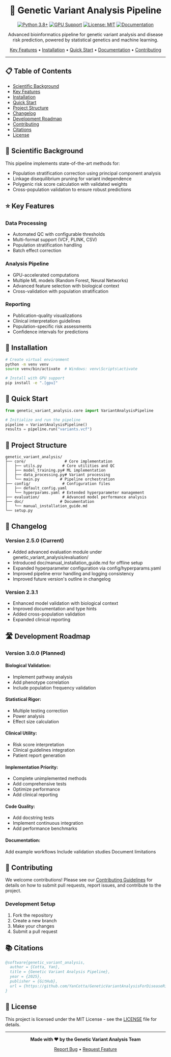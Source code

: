 <div align="center">

# 🧬 Genetic Variant Analysis Pipeline

[![Python 3.8+](https://img.shields.io/badge/python-3.8+-blue.svg)](https://www.python.org/downloads/)
[![GPU Support](https://img.shields.io/badge/GPU-supported-green.svg)](docs/gpu_setup.md)
[![License: MIT](https://img.shields.io/badge/License-MIT-yellow.svg)](LICENSE)
[![Documentation](https://img.shields.io/badge/docs-latest-brightgreen.svg)](docs/)

Advanced bioinformatics pipeline for genetic variant analysis and disease risk prediction, 
powered by statistical genetics and machine learning.

[Key Features](#key-features) •
[Installation](#installation) •
[Quick Start](#quick-start) •
[Documentation](docs/) •
[Contributing](CONTRIBUTING.md)

</div>

---

## 📋 Table of Contents
- [Scientific Background](#-scientific-background)
- [Key Features](#-key-features)
- [Installation](#-installation)
- [Quick Start](#-quick-start)
- [Project Structure](#-project-structure)
- [Changelog](#-changelog)
- [Development Roadmap](#-development-roadmap)
- [Contributing](#-contributing)
- [Citations](#-citations)
- [License](#-license)

## 🔬 Scientific Background

This pipeline implements state-of-the-art methods for:
- Population stratification correction using principal component analysis
- Linkage disequilibrium pruning for variant independence
- Polygenic risk score calculation with validated weights
- Cross-population validation to ensure robust predictions

## ⭐ Key Features

### Data Processing
- Automated QC with configurable thresholds
- Multi-format support (VCF, PLINK, CSV)
- Population stratification handling
- Batch effect correction

### Analysis Pipeline
- GPU-accelerated computations
- Multiple ML models (Random Forest, Neural Networks)
- Advanced feature selection with biological context
- Cross-validation with population stratification

### Reporting
- Publication-quality visualizations
- Clinical interpretation guidelines
- Population-specific risk assessments
- Confidence intervals for predictions

## 🚀 Installation

```bash
# Create virtual environment
python -m venv venv
source venv/bin/activate  # Windows: venv\Scripts\activate

# Install with GPU support
pip install -e ".[gpu]"
```

## 🏃 Quick Start

```python
from genetic_variant_analysis.core import VariantAnalysisPipeline

# Initialize and run the pipeline
pipeline = VariantAnalysisPipeline()
results = pipeline.run("variants.vcf")
```

## 📁 Project Structure

```
genetic_variant_analysis/
├── core/                 # Core implementation
│   ├── utils.py         # Core utilities and QC
│   ├── model_training.py# ML implementation
│   ├── data_processing.py# Variant processing
│   └── main.py         # Pipeline orchestration
├── config/              # Configuration files
│   ├── default_config.yaml
│   └── hyperparams.yaml # Extended hyperparameter management
├── evaluation/          # Advanced model performance analysis
├── doc/                # Documentation
│   └── manual_installation_guide.md
└── setup.py
```

## 📝 Changelog

### Version 2.5.0 (Current)
- Added advanced evaluation module under genetic_variant_analysis/evaluation/
- Introduced doc/manual_installation_guide.md for offline setup
- Expanded hyperparameter configuration via config/hyperparams.yaml
- Improved pipeline error handling and logging consistency
- Improved future version's outline in changelog

### Version 2.3.1 
- Enhanced model validation with biological context
- Improved documentation and type hints
- Added cross-population validation
- Expanded clinical reporting

## 🛣️ Development Roadmap

### Version 3.0.0 (Planned)

#### Biological Validation:
- Implement pathway analysis
- Add phenotype correlation
- Include population frequency validation

#### Statistical Rigor:
- Multiple testing correction
- Power analysis
- Effect size calculation

#### Clinical Utility:
- Risk score interpretation
- Clinical guidelines integration
- Patient report generation

#### Implementation Priority:
- Complete unimplemented methods
- Add comprehensive tests
- Optimize performance
- Add clinical reporting

#### Code Quality:
- Add docstring tests
- Implement continuous integration
- Add performance benchmarks

#### Documentation:
Add example workflows
Include validation studies
Document limitations

## 👥 Contributing

We welcome contributions! Please see our [Contributing Guidelines](CONTRIBUTING.md) for details on how to submit pull requests, report issues, and contribute to the project.

### Development Setup
1. Fork the repository
2. Create a new branch
3. Make your changes
4. Submit a pull request

## 📚 Citations

```bibtex
@software{genetic_variant_analysis,
  author = {Cotta, Yan},
  title = {Genetic Variant Analysis Pipeline},
  year = {2025},
  publisher = {GitHub},
  url = {https://github.com/YanCotta/GeneticVariantAnalysisForDiseaseRiskPrediction}
}
```

## 📄 License

This project is licensed under the MIT License - see the [LICENSE](LICENSE) file for details.

---

<div align="center">

**Made with ❤️ by the Genetic Variant Analysis Team**

[Report Bug](https://github.com/YanCotta/GeneticVariantAnalysisForDiseaseRiskPrediction/issues) •
[Request Feature](https://github.com/YanCotta/GeneticVariantAnalysisForDiseaseRiskPrediction/issues)

</div>

